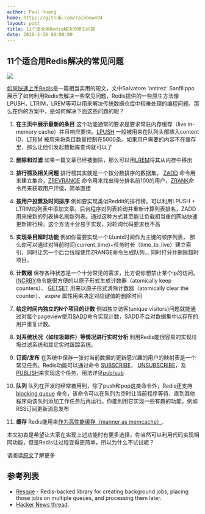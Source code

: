 ```yaml
---
author: Paul Huang
home: https://github.com/rainbow494
layout: post
title: 11个适合用Redis解决的常见问题
date: 2016-3-28 00:00:00
---
```


## 11个适合用Redis解决的常见问题

![](http://farm7.static.flickr.com/6034/5909127950_be0f5beeeb_o.png)

[如何快速上手Redis](http://antirez.com/post/take-advantage-of-redis-adding-it-to-your-stack.html)是一篇相当实用的短文，文中Salvatore 'antirez' Sanfilippo 展示了如何利用Redis去解决一些常见问题，Redis提供的一些原生方法像LPUSH，LTRIM，LREM等可以用来解决传统数据仓库中较难处理的编程问题。那么在你的方案中，是如何解决下面这些问题的呢？

1. **在主页中展示最新的条目** 这个功能通常的要求是要求常驻内存缓存（live in-memory cache）并且响应要快。[LPUSH](http://redis.io/commands/lpush) 一般被用来在队列头部插入content ID、[LTRIM](http://redis.io/commands/ltrim) 被用来将条目数量控制在5000条。如果用户需要的内容不在缓存里，那么让他们发起数据库查询就可以了

2. **删除和过滤** 如果一篇文章已经被删除，那么可以用[LREM](http://redis.io/commands/lrem)将其从内存中移出

3.  **排行榜及相关问题** 排行榜其实就是一个按分数排序的数据集。 [ZADD](http://redis.io/commands/zadd) 命令用来建立集合，[ZREVRANGE](http://redis.io/commands/zrevrange) 命令用来找出得分排名前100的用户，[ZRANK](http://redis.io/commands/zrank)命令用来获取用户评级，简单直接

4. **按用户投票及时间排序**  例如要实现类似Reddit的排行榜。可以利用LPUSH + LTRIM向列表中添加文章。后台程序对列表轮询并重新计算列表排名，ZADD用来按新的列表排名刷新列表。通过这种方式甚至能让负载相当重的网站快速更新排行榜。这个方法十分易于实现，对轮询代码要求也不高

5.  **实现条目超时功能** 例如你需要实现一个以unix时间作为主键的顺序列表， 那么你可以通过对当前时间(current_time)+任务时长（time_to_live）建立索引，同时让另一个后台线程使用ZRANGE命令生成队列... 同时打分并删除超时项目。

6.  **计数器** 保存各种状态是一个十分常见的需求，比方说你想禁止某个ip的访问。[INCRBY](http://redis.io/commands/incrby)命令能很方便的以原子形式生成计数器（atomically keep counters）、 [GETSET](http://redis.io/commands/getset) 用来以原子形式清除计数器（atomically clear the counter）、 _expire_ 属性用来决定对应键值的删除时间

7.  **给定时间内独立的N个项目的计数** 例如独立访客(unique visitors)问题就能通过对每个pageview使用[SADD](http://redis.io/commands/sadd)命令实现计数，SADD不会对数据集中以存在的用户重复计数。

8.  **对系统状况（如垃圾邮件）等情况进行实时分析** 利用Redis能很容易的实现垃圾过滤系统和其它实时跟踪系统。

9.  **订阅/发布** 在系统中保存一张对当前数据的更新感兴趣的用户的映射表是一个常见任务。Redis功能可以通过命令 [SUBSCRIBE](http://redis.io/commands/subscribe)， [UNSUBSCRIBE](http://redis.io/commands/unsubscribe)，及 [PUBLISH](http://redis.io/commands/publish)来实现这个任务，用法详见[pub/sub](http://redis.io/topics/pubsub)

10.  **队列** 队列在开发时经常被用到，除了push和pop这类命令外，Redis还支持[blocking queue](http://redis.io/commands/blpop) 命令，该命令可以在队列为空时让当前程序等待，直到其他程序向该队列添加工作任务后再运行。你能利用它实现一些有趣的功能，例如RSS订阅更新消息发布

11.  **缓存** Redis能用来[作为高性能缓存（manner as memcache）](https://groups.google.com/forum/#!topic/redis-db/Iqrm5E87o9Y).

本文初衷是希望让大家在实现上述功能时有更多选择，你当然可以利用代码实现相同功能，但是Redis让过程变得更简单，所以为什么不试试呢？

请阅读[原文](http://antirez.com/post/take-advantage-of-redis-adding-it-to-your-stack.html)了解更多 

## 参考列表
*   [Resque](https://github.com/blog/542-introducing-resque) - Redis-backed library for creating background jobs, placing those jobs on multiple queues, and processing them later.
*   [Hacker News thread](http://news.ycombinator.com/item?id=2705475). 
